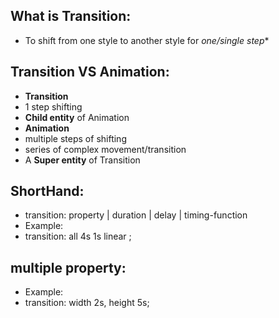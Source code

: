 ## What is Transition:
- To shift from one style to another style for *one/single step**

## Transition VS Animation:
- **Transition**
 - 1 step shifting
 - **Child entity** of Animation
- **Animation**
 - multiple steps of shifting
 - series of complex movement/transition
 - A **Super entity** of Transition


## ShortHand:
- transition: property | duration | delay | timing-function
- Example: 
 - transition: all 4s 1s linear ;

## multiple property:
- Example:
 - transition: width 2s, height 5s;